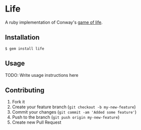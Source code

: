 # Life

A ruby implementation of Conway's [game of life](http://en.wikipedia.org/wiki/Conway%27s_Game_of_Life).

## Installation

    $ gem install life

## Usage

TODO: Write usage instructions here

## Contributing

1. Fork it
2. Create your feature branch (`git checkout -b my-new-feature`)
3. Commit your changes (`git commit -am 'Added some feature'`)
4. Push to the branch (`git push origin my-new-feature`)
5. Create new Pull Request
